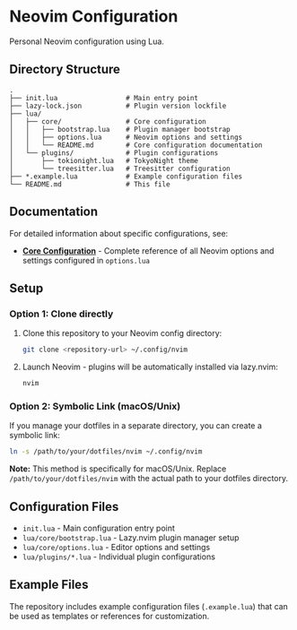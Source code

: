 # Neovim Configuration

Personal Neovim configuration using Lua.

## Directory Structure

```
.
├── init.lua                 # Main entry point
├── lazy-lock.json           # Plugin version lockfile
├── lua/
│   ├── core/                # Core configuration
│   │   ├── bootstrap.lua    # Plugin manager bootstrap
│   │   ├── options.lua      # Neovim options and settings
│   │   └── README.md        # Core configuration documentation
│   └── plugins/             # Plugin configurations
│       ├── tokionight.lua   # TokyoNight theme
│       └── treesitter.lua   # Treesitter configuration
├── *.example.lua            # Example configuration files
└── README.md                # This file
```

## Documentation

For detailed information about specific configurations, see:

- **[Core Configuration](lua/core/README.md)** - Complete reference of all Neovim options and settings configured in `options.lua`

## Setup

### Option 1: Clone directly

1. Clone this repository to your Neovim config directory:
   ```bash
   git clone <repository-url> ~/.config/nvim
   ```

2. Launch Neovim - plugins will be automatically installed via lazy.nvim:
   ```bash
   nvim
   ```

### Option 2: Symbolic Link (macOS/Unix)

If you manage your dotfiles in a separate directory, you can create a symbolic link:

```bash
ln -s /path/to/your/dotfiles/nvim ~/.config/nvim
```

**Note:** This method is specifically for macOS/Unix. Replace `/path/to/your/dotfiles/nvim` with the actual path to your dotfiles directory.

## Configuration Files

- `init.lua` - Main configuration entry point
- `lua/core/bootstrap.lua` - Lazy.nvim plugin manager setup
- `lua/core/options.lua` - Editor options and settings
- `lua/plugins/*.lua` - Individual plugin configurations

## Example Files

The repository includes example configuration files (`.example.lua`) that can be used as templates or references for customization.

